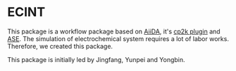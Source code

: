 # ECINT
This package is a workflow package based on [AiiDA](https://github.com/aiidateam/aiida-core), it's [cp2k plugin](https://github.com/aiidateam/aiida-cp2k) and [ASE](https://gitlab.com/ase/ase). The simulation of electrochemical system requires a lot of labor works. Therefore, we created this package.

This package is initially led by Jingfang, Yunpei and Yongbin.
